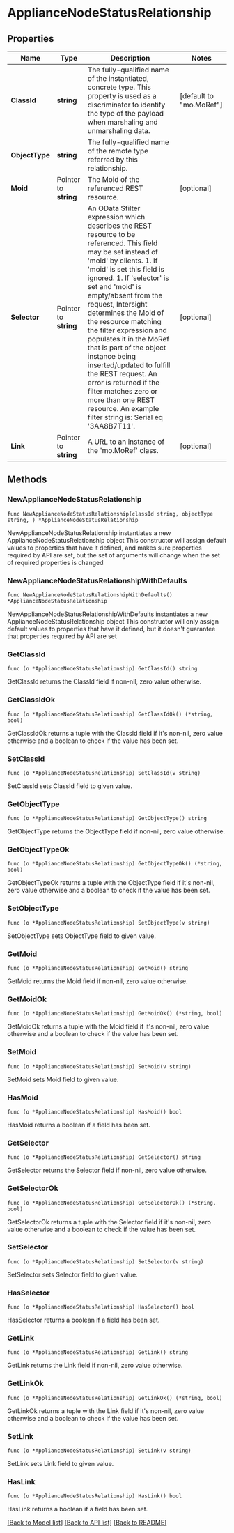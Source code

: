 # ApplianceNodeStatusRelationship

## Properties

Name | Type | Description | Notes
------------ | ------------- | ------------- | -------------
**ClassId** | **string** | The fully-qualified name of the instantiated, concrete type. This property is used as a discriminator to identify the type of the payload when marshaling and unmarshaling data. | [default to "mo.MoRef"]
**ObjectType** | **string** | The fully-qualified name of the remote type referred by this relationship. | 
**Moid** | Pointer to **string** | The Moid of the referenced REST resource. | [optional] 
**Selector** | Pointer to **string** | An OData $filter expression which describes the REST resource to be referenced. This field may be set instead of &#39;moid&#39; by clients. 1. If &#39;moid&#39; is set this field is ignored. 1. If &#39;selector&#39; is set and &#39;moid&#39; is empty/absent from the request, Intersight determines the Moid of the resource matching the filter expression and populates it in the MoRef that is part of the object instance being inserted/updated to fulfill the REST request. An error is returned if the filter matches zero or more than one REST resource. An example filter string is: Serial eq &#39;3AA8B7T11&#39;. | [optional] 
**Link** | Pointer to **string** | A URL to an instance of the &#39;mo.MoRef&#39; class. | [optional] 

## Methods

### NewApplianceNodeStatusRelationship

`func NewApplianceNodeStatusRelationship(classId string, objectType string, ) *ApplianceNodeStatusRelationship`

NewApplianceNodeStatusRelationship instantiates a new ApplianceNodeStatusRelationship object
This constructor will assign default values to properties that have it defined,
and makes sure properties required by API are set, but the set of arguments
will change when the set of required properties is changed

### NewApplianceNodeStatusRelationshipWithDefaults

`func NewApplianceNodeStatusRelationshipWithDefaults() *ApplianceNodeStatusRelationship`

NewApplianceNodeStatusRelationshipWithDefaults instantiates a new ApplianceNodeStatusRelationship object
This constructor will only assign default values to properties that have it defined,
but it doesn't guarantee that properties required by API are set

### GetClassId

`func (o *ApplianceNodeStatusRelationship) GetClassId() string`

GetClassId returns the ClassId field if non-nil, zero value otherwise.

### GetClassIdOk

`func (o *ApplianceNodeStatusRelationship) GetClassIdOk() (*string, bool)`

GetClassIdOk returns a tuple with the ClassId field if it's non-nil, zero value otherwise
and a boolean to check if the value has been set.

### SetClassId

`func (o *ApplianceNodeStatusRelationship) SetClassId(v string)`

SetClassId sets ClassId field to given value.


### GetObjectType

`func (o *ApplianceNodeStatusRelationship) GetObjectType() string`

GetObjectType returns the ObjectType field if non-nil, zero value otherwise.

### GetObjectTypeOk

`func (o *ApplianceNodeStatusRelationship) GetObjectTypeOk() (*string, bool)`

GetObjectTypeOk returns a tuple with the ObjectType field if it's non-nil, zero value otherwise
and a boolean to check if the value has been set.

### SetObjectType

`func (o *ApplianceNodeStatusRelationship) SetObjectType(v string)`

SetObjectType sets ObjectType field to given value.


### GetMoid

`func (o *ApplianceNodeStatusRelationship) GetMoid() string`

GetMoid returns the Moid field if non-nil, zero value otherwise.

### GetMoidOk

`func (o *ApplianceNodeStatusRelationship) GetMoidOk() (*string, bool)`

GetMoidOk returns a tuple with the Moid field if it's non-nil, zero value otherwise
and a boolean to check if the value has been set.

### SetMoid

`func (o *ApplianceNodeStatusRelationship) SetMoid(v string)`

SetMoid sets Moid field to given value.

### HasMoid

`func (o *ApplianceNodeStatusRelationship) HasMoid() bool`

HasMoid returns a boolean if a field has been set.

### GetSelector

`func (o *ApplianceNodeStatusRelationship) GetSelector() string`

GetSelector returns the Selector field if non-nil, zero value otherwise.

### GetSelectorOk

`func (o *ApplianceNodeStatusRelationship) GetSelectorOk() (*string, bool)`

GetSelectorOk returns a tuple with the Selector field if it's non-nil, zero value otherwise
and a boolean to check if the value has been set.

### SetSelector

`func (o *ApplianceNodeStatusRelationship) SetSelector(v string)`

SetSelector sets Selector field to given value.

### HasSelector

`func (o *ApplianceNodeStatusRelationship) HasSelector() bool`

HasSelector returns a boolean if a field has been set.

### GetLink

`func (o *ApplianceNodeStatusRelationship) GetLink() string`

GetLink returns the Link field if non-nil, zero value otherwise.

### GetLinkOk

`func (o *ApplianceNodeStatusRelationship) GetLinkOk() (*string, bool)`

GetLinkOk returns a tuple with the Link field if it's non-nil, zero value otherwise
and a boolean to check if the value has been set.

### SetLink

`func (o *ApplianceNodeStatusRelationship) SetLink(v string)`

SetLink sets Link field to given value.

### HasLink

`func (o *ApplianceNodeStatusRelationship) HasLink() bool`

HasLink returns a boolean if a field has been set.


[[Back to Model list]](../README.md#documentation-for-models) [[Back to API list]](../README.md#documentation-for-api-endpoints) [[Back to README]](../README.md)


